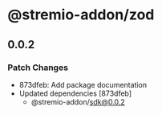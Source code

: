 # @stremio-addon/zod

## 0.0.2

### Patch Changes

- 873dfeb: Add package documentation
- Updated dependencies [873dfeb]
  - @stremio-addon/sdk@0.0.2
